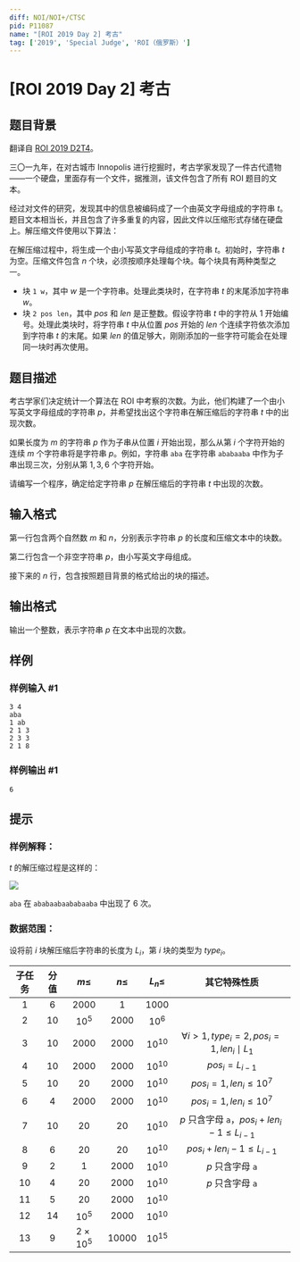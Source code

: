 ```yaml
---
diff: NOI/NOI+/CTSC
pid: P11087
name: "[ROI 2019 Day 2] 考古"
tag: ['2019', 'Special Judge', 'ROI（俄罗斯）']
---
```

# [ROI 2019 Day 2] 考古
## 题目背景

翻译自 [ROI 2019 D2T4](https://neerc.ifmo.ru/school/archive/2018-2019/ru-olymp-roi-2019-day2.pdf)。

三〇一九年，在对古城市 Innopolis 进行挖掘时，考古学家发现了一件古代遗物——一个硬盘，里面存有一个文件，据推测，该文件包含了所有 ROI 题目的文本。

经过对文件的研究，发现其中的信息被编码成了一个由英文字母组成的字符串 $t$。题目文本相当长，并且包含了许多重复的内容，因此文件以压缩形式存储在硬盘上。解压缩文件使用以下算法：

在解压缩过程中，将生成一个由小写英文字母组成的字符串 $t$。初始时，字符串 $t$ 为空。压缩文件包含 $n$ 个块，必须按顺序处理每个块。每个块具有两种类型之一。
- 块 `1 w`，其中 $w$ 是一个字符串。处理此类块时，在字符串 $t$ 的末尾添加字符串 $w$。
- 块 `2 pos len`，其中 $pos$ 和 $len$ 是正整数。假设字符串 $t$ 中的字符从 $1$ 开始编号。处理此类块时，将字符串 $t$ 中从位置 $pos$ 开始的 $len$ 个连续字符依次添加到字符串 $t$ 的末尾。如果 $len$ 的值足够大，刚刚添加的一些字符可能会在处理同一块时再次使用。
## 题目描述

考古学家们决定统计一个算法在 ROI 中考察的次数。为此，他们构建了一个由小写英文字母组成的字符串 $p$，并希望找出这个字符串在解压缩后的字符串 $t$ 中的出现次数。

如果长度为 $m$ 的字符串 $p$ 作为子串从位置 $i$ 开始出现，那么从第 $i$ 个字符开始的连续 $m$ 个字符串将是字符串 $p$。例如，字符串 `aba` 在字符串 `ababaaba` 中作为子串出现三次，分别从第 $1,3,6$ 个字符开始。

请编写一个程序，确定给定字符串 $p$ 在解压缩后的字符串 $t$ 中出现的次数。
## 输入格式

第一行包含两个自然数 $m$ 和 $n$，分别表示字符串 $p$ 的长度和压缩文本中的块数。

第二行包含一个非空字符串 $p$，由小写英文字母组成。

接下来的 $n$ 行，包含按照题目背景的格式给出的块的描述。
## 输出格式

输出一个整数，表示字符串 $p$ 在文本中出现的次数。
## 样例

### 样例输入 #1
```
3 4
aba
1 ab
2 1 3
2 3 3
2 1 8
```
### 样例输出 #1
```
6
```
## 提示

### 样例解释：

$t$ 的解压缩过程是这样的：

![](https://cdn.luogu.com.cn/upload/image_hosting/62t2xa29.png)

`aba` 在 `ababaabaababaaba` 中出现了 $6$ 次。

### 数据范围：

设将前 $i$ 块解压缩后字符串的长度为 $L_i$，第 $i$ 块的类型为 $type_i$。

| 子任务 | 分值 | $m\le$ | $n\le$ | $L_n\le$ | 其它特殊性质 |
| :----------: | :----------: | :----------: | :----------: | :----------: | :----------: |
| $1$ | $6$ | $2000$ | $1$ | $1000$ |  |
| $2$ | $10$ | $10^5$ | $2000$ | $10^6$ |  |
| $3$ | $10$ | $2000$ | $2000$ | $10^{10}$ | $\forall i>1,type_i=2,pos_i=1,len_i\mid L_1$ |
| $4$ | $10$ | $2000$ | $2000$ | $10^{10}$ | $pos_i=L_{i-1}$ |
| $5$ | $10$ | $20$ | $2000$ | $10^{10}$ | $pos_i=1,len_i\le10^7$ |
| $6$ | $4$ | $2000$ | $2000$ | $10^{10}$ | $pos_i=1,len_i\le10^7$ |
| $7$ | $10$ | $20$ | $20$ | $10^{10}$ | $p$ 只含字母 `a`，$pos_i+len_i-1\le L_{i-1}$ |
| $8$ | $6$ | $20$ | $20$ | $10^{10}$ | $pos_i+len_i-1\le L_{i-1}$ |
| $9$ | $2$ | $1$ | $2000$ | $10^{10}$ | $p$ 只含字母 `a` |
| $10$ | $4$ | $20$ | $2000$ | $10^{10}$ | $p$ 只含字母 `a` |
| $11$ | $5$ | $20$ | $2000$ | $10^{10}$ |  |
| $12$ | $14$ | $10^5$ | $2000$ | $10^{10}$ |  |
| $13$ | $9$ | $2\times10^5$ | $10000$ | $10^{15}$ |  |
